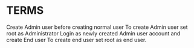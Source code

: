 # TERMS

Create Admin user before creating normal user
To create Admin user set root as Administrator
Login as newly created Admin user account and create End user
To create end user set root as end user.

